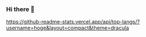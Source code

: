 ### Hi there 👋

https://github-readme-stats.vercel.app/api/top-langs/?username=hoge&layout=compact&theme=dracula


<!--
**Aoitoridayo/Aoitoridayo** is a ✨ _special_ ✨ repository because its `README.md` (this file) appears on your GitHub profile.

Here are some ideas to get you started:
